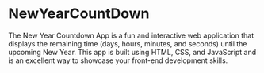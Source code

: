 # NewYearCountDown
The New Year Countdown App is a fun and interactive web application that displays the remaining time (days, hours, minutes, and seconds) until the upcoming New Year. This app is built using HTML, CSS, and JavaScript and is an excellent way to showcase your front-end development skills.
